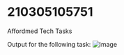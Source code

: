 # 210305105751
Affordmed Tech Tasks

Output for the following task:
![image](https://github.com/ajay-rathod0801/210305105751/assets/65071661/cca1473d-4140-49f6-b58e-b8bf507f3ef1)
